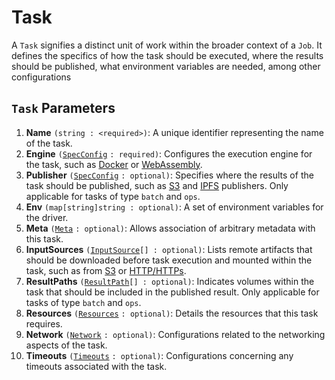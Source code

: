 # Task

A `Task` signifies a distinct unit of work within the broader context of a `Job`. It defines the specifics of how the task should be executed, where the results should be published, what environment variables are needed, among other configurations

## `Task` Parameters

1. **Name** `(string : <required>)`: A unique identifier representing the name of the task.
2. **Engine** `(`[`SpecConfig`](../other/specconfig.md) `: required)`: Configures the execution engine for the task, such as [Docker](/docs/components/engines/docker.md) or [WebAssembly](/docs/components/engines/wasm.md).
3. **Publisher** `(`[`SpecConfig`](../other/specconfig.md) `: optional)`: Specifies where the results of the task should be published, such as [S3](/docs/components/publishers/s3.md) and [IPFS](/docs/components/publishers/ipfs.md) publishers. Only applicable for tasks of type `batch` and `ops`.
4. **Env** `(map[string]string : optional)`: A set of environment variables for the driver.
5. **Meta** `(`[`Meta`](meta.md) `: optional)`: Allows association of arbitrary metadata with this task.
6. **InputSources** `(`[`InputSource`](input-source.md)`[] : optional)`: Lists remote artifacts that should be downloaded before task execution and mounted within the task, such as from [S3](/docs/components/sources/s3.md) or [HTTP/HTTPs](/docs/components/sources/url.md).
7. **ResultPaths** `(`[`ResultPath`](result-path.md)`[] : optional)`: Indicates volumes within the task that should be included in the published result. Only applicable for tasks of type `batch` and `ops`.
8. **Resources** `(`[`Resources`](resources.md) `: optional)`: Details the resources that this task requires.
9. **Network** `(`[`Network`](network.md) `: optional)`: Configurations related to the networking aspects of the task.
10. **Timeouts** `(`[`Timeouts`](timeouts.md) `: optional)`: Configurations concerning any timeouts associated with the task.

